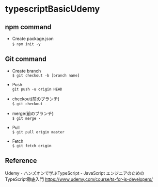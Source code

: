 # typescriptBasicUdemy

## npm command
- Create package.json  
`$ npm init -y`

## Git command
- Create branch  
`$ git checkout -b [branch name]`
- Push  
`git push -u origin HEAD`
- checkout(前のブランチ)  
`$ git checkout -`
- merge(前のブランチ)  
`$ git merge -`

- Pull  
`$ git pull origin master`
- Fetch  
`$ git fetch origin`

## Reference
Udemy - ハンズオンで学ぶTypeScript - JavaScript エンジニアのためのTypeScript徹底入門
https://www.udemy.com/course/ts-for-js-developers/
